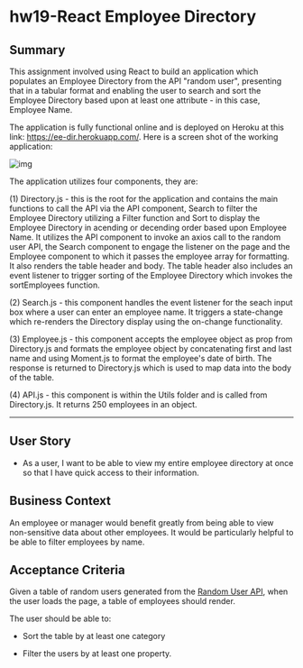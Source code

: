 # hw19-React Employee Directory

## Summary

This assignment involved using React to build an application which populates an Employee Directory from the API "random user", presenting that in a tabular format and enabling the user to search and sort the Employee Directory based upon at least one attribute - in this case, Employee Name.

The application is fully functional online and is deployed on Heroku at this link: https://ee-dir.herokuapp.com/. Here is a screen shot of the working application:

![img](https://github.com/fhsal/hw19-employee-directory/blob/main/Employee%20Directory%20app%20screen%20shot.jpg)

The application utilizes four components, they are:

(1) Directory.js - this is the root for the application and contains the main functions to call the API via the API component, Search to filter the Employee Directory utilizing a Filter function and Sort to display the Employee Directory in acending or decending order based upon Employee Name.   It utilizes the API component to invoke an axios call to the random user API, the Search component to engage the listener on the page and the Employee component to which it passes the employee array for formatting.   It also renders the table header and body.  The table header also includes an event listener to trigger sorting of the Employee Directory which invokes the sortEmployees function. 

(2) Search.js - this component handles the event listener for the seach input box where a user can enter an employee name.  It triggers a state-change which re-renders the Directory display using the on-change functionality. 

(3) Employee.js - this component accepts the employee object as prop from Directory.js and formats the employee object by concatenating first and last name and using Moment.js to format the employee's date of birth.   The response is returned to Directory.js which is used to map data into the body of the table. 

(4) API.js - this component is within the Utils folder and is called from Directory.js.  It returns 250 employees in an object. 

---

## User Story

* As a user, I want to be able to view my entire employee directory at once so that I have quick access to their information.

## Business Context

An employee or manager would benefit greatly from being able to view non-sensitive data about other employees. It would be particularly helpful to be able to filter employees by name.

## Acceptance Criteria

Given a table of random users generated from the [Random User API](https://randomuser.me/), when the user loads the page, a table of employees should render. 

The user should be able to:

  * Sort the table by at least one category

  * Filter the users by at least one property.
